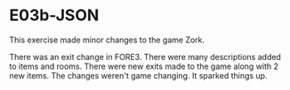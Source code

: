 # E03b-JSON
This exercise made minor changes to the game Zork.

There was an exit change in FORE3. There were many descriptions added to items and rooms. There were new exits made to the game along with 2 new items. The changes weren't game changing. It sparked things up.
